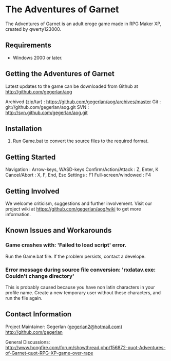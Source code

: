 # The Adventures of Garnet

The Adventures of Garnet is an adult eroge game made in RPG Maker XP, created by qwerty123000.


## Requirements

* Windows 2000 or later.


## Getting the Adventures of Garnet

Latest updates to the game can be downloaded from Github at http://github.com/gegerlan/aog

Archived (zip/tar) : https://github.com/gegerlan/aog/archives/master
Git : git://github.com/gegerlan/aog.git
SVN : http://svn.github.com/gegerlan/aog.git


## Installation

1. Run Game.bat to convert the source files to the required format.


## Getting Started

Navigation : Arrow-keys, WASD-keys
Confirm/Action/Attack : Z, Enter, K
Cancel/Abort : X, F, End, Esc
Settings : F1
Full-screen/windowed : F4


## Getting Involved

We welcome criticism, suggestions and further involvement.
Visit our project wiki at https://github.com/gegerlan/aog/wiki to get more information.


## Known Issues and Workarounds

### Game crashes with: 'Failed to load script' error.

Run the Game.bat file. If the problem persists, contact a develope.

### Error message during source file conversion: 'rxdatav.exe: Couldn't change directory'

This is probably caused because you have non latin characters in your profile name. Create a new temporary user without these characters, and run the file again.


## Contact Information

Project Maintainer:
Gegerlan (gegerlan2@hotmail.com) http://github.com/gegerlan

General Discussions:
http://www.hongfire.com/forum/showthread.php/156872-quot-Adventures-of-Garnet-quot-RPG-XP-game-over-rape